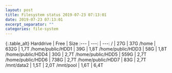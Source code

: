 ```yaml
---
layout: post
title: Filesystem status 2019-07-23 07:13:01
date: 2019-07-23 07:13:01
excerpt_separator: ""
categories: file-system
---
```

{:.table_alt}
Harddrive | Free | Size
:--- | ---: | ---:
/ | 27G | 37G
/home | 632G | 1,7T
/home/public/HDD1 | 39G | 1,8T
/home/public/HDD3 | 58G | 1,8T
/home/public/HDD4 | 30G | 2,7T
/home/public/HDD5 | 559G | 2,7T
/home/public/HDD6 | 738G | 2,7T
/home/public/HDD7 | 83G | 2,7T
/mnt/data2 | 1,5T | 2,0T
/mnt/pool | 1,6T | 6,4T
